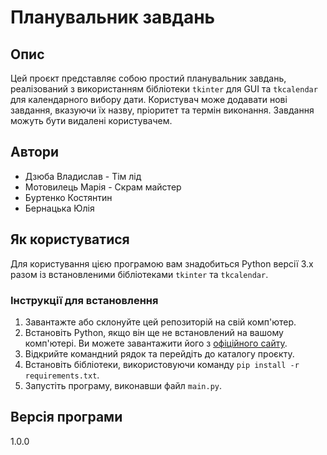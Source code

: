 # Планувальник завдань

## Опис

Цей проєкт представляє собою простий планувальник завдань, реалізований з використанням бібліотеки `tkinter` для GUI та `tkcalendar` для календарного вибору дати. Користувач може додавати нові завдання, вказуючи їх назву, пріоритет та термін виконання. Завдання можуть бути видалені користувачем. 

## Автори

- Дзюба Владислав - Тім лід
- Мотовилець Марія - Скрам майстер
- Буртенко Костянтин
- Бернацька Юлія

## Як користуватися

Для користування цією програмою вам знадобиться Python версії 3.x разом із встановленими бібліотеками `tkinter` та `tkcalendar`.

### Інструкції для встановлення

1. Завантажте або склонуйте цей репозиторій на свій комп'ютер.
2. Встановіть Python, якщо він ще не встановлений на вашому комп'ютері. Ви можете завантажити його з [офіційного сайту](https://www.python.org/).
3. Відкрийте командний рядок та перейдіть до каталогу проєкту.
4. Встановіть бібліотеки, використовуючи команду `pip install -r requirements.txt`.
5. Запустіть програму, виконавши файл `main.py`.

## Версія програми

1.0.0
